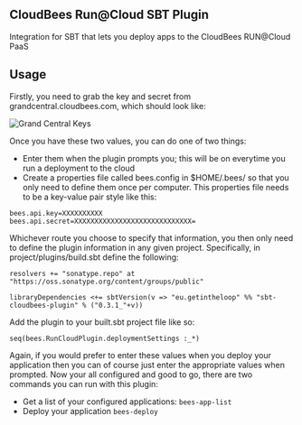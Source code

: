CloudBees Run@Cloud SBT Plugin
------------------------------

Integration for SBT that lets you deploy apps to the CloudBees RUN@Cloud PaaS

Usage
-----

Firstly, you need to grab the key and secret from grandcentral.cloudbees.com, which should look like:

![Grand Central Keys](https://github.com/timperrett/sbt-cloudbees-plugin/raw/master/notes/img/beehive-keys.jpg)

Once you have these two values, you can do one of two things:

* Enter them when the plugin prompts you; this will be on everytime you run a deployment to the cloud
* Create a properties file called bees.config in $HOME/.bees/ so that you only need to define them once per computer. This properties file needs to be a key-value pair style like this:

<pre><code>bees.api.key=XXXXXXXXXX
bees.api.secret=XXXXXXXXXXXXXXXXXXXXXXXXXXXXX=
</code></pre>

Whichever route you choose to specify that information, you then only need to define the plugin information in any given project. 
Specifically, in project/plugins/build.sbt define the following:

<pre><code>resolvers += "sonatype.repo" at "https://oss.sonatype.org/content/groups/public"

libraryDependencies <+= sbtVersion(v => "eu.getintheloop" %% "sbt-cloudbees-plugin" % ("0.3.1_"+v))
</code></pre>
 
Add the plugin to your built.sbt project file like so:

<pre><code>seq(bees.RunCloudPlugin.deploymentSettings :_*)
</code></pre>

Again, if you would prefer to enter these values when you deploy your application then you can of course just enter the appropriate values when prompted. Now your all configured and good to go, there are two commands you can run with this plugin:

* Get a list of your configured applications: <code>bees-app-list</code>
* Deploy your application <code>bees-deploy</code>
